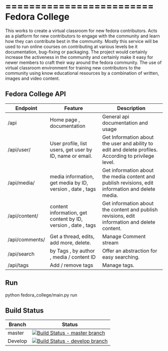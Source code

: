 =========================
  Fedora College
=========================

This works to create a virtual classroom for new fedora contributors. Acts as a platform for new contributors to engage with the community and learn how they can contribute best in the community. Mostly this service will be used to run online courses on contributing at various levels be it documentation, bug-fixing or packaging. The project would certainly increase the activeness in the community and certainly make it easy for newer members to craft their way around the fedora community. The use of virtual classroom environment for training new contributors to the community using know educational resources by a combination of written, images and video content.

Fedora College API
------------


|    Endpoint    |                             Feature                           |                               Description                                                              |
|----------------|---------------------------------------------------------------|--------------------------------------------------------------------------------------------------------|
| /api           | Home page , documentation                                     |  General api documentation and usage                                                                   |
| /api/user/     | User profile, list users, get user by ID, name or email.      |  Get Information about the user and ability to edit and delete profiles. According to privilege level. |
| /api/media/    | media information, get media by ID, version , date , tags     |  Get information about the media content and publish revisions, edit information and delete media.     |
| /api/content/  | content information, get content by ID, version , date , tags |  Get information about the content and publish revisions, edit information and delete content.         |
| /api/comments/ | Get a thread, edits, add more, delete.                        |  Manage Comment stream                                                                                 |
| /api/search    | by Tags , by author , media / content ID                      |  Offer an abstraction for easy searching.                                                              |
| /api/tags      | Add / remove tags                                             |  Manage tags.                                                                                          |
 

Run
------------

python fedora_college/main.py run

Build Status
------------


| Branch   | Status    |
|----------|-----------|
| master   | [![Build Status - master branch](https://secure.travis-ci.org/echevemaster/fedora-college.png?branch=master "Master Branch")](http://travis-ci.org/#!/echevemaster/fedora-college)|
| Develop  | [![Build Status - develop branch](https://secure.travis-ci.org/echevemaster/fedora-college.png?branch=develop "develop Branch")](http://travis-ci.org/#!/echevemaster/fedora-college)|
